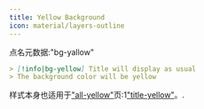```yaml
---
title: Yellow Background
icon: material/layers-outline
---
```


点名元数据:"bg-yallow"

```md
> [!info|bg-yellow] Title will display as usual
> The background color will be yellow
```

样式本身也适用于["all-yellow"](。/combined-styling/page-9.md)页:1["title-yellow"](。/title-styling/page-9.md)。.